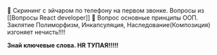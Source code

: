 🚩 Скрининг с эйчаром по телефону на первом звонке. Вопросы из [[Вопросы React developer]]
🚩 Вопрос основные принципы ООП. Заклятие Полиморфизм, Инкапсуляция, Наследование(Композиция) изгоняет нечисть!!!! 

**Знай ключевые слова. HR ТУПАЯ!!!!!**